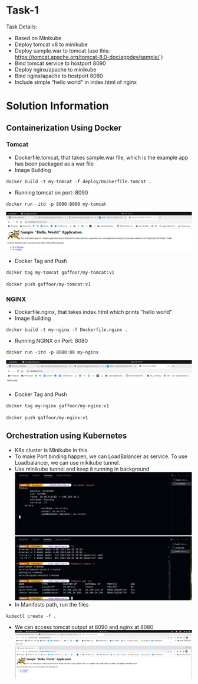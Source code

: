 # Task-1
Task Details:
- Based on Minikube
- Deploy tomcat v8 to minikube
- Deploy sample.war to tomcat (use this: https://tomcat.apache.org/tomcat-8.0-doc/appdev/sample/ )
- Bind tomcat service to hostport 8090
- Deploy nginx/apache to minikube
- Bind nginx/apache to hostport 8080
- Include simple "hello world" in index.html of nginx


# Solution Information

## Containerization Using Docker
### Tomcat
- Dockerfile.tomcat, that takes sample.war file, which is the example app has been packaged as a war file
- Image Building
```
docker build -t my-tomcat -f deploy/Dockerfile.tomcat .
```
- Running tomcat on port: 8090
```
docker run -itd -p 8090:8080 my-tomcat
```
![Docker-Tomcat-Outout](./output-images/docker-tomcat-output.png)
- Docker Tag and Push
```
docker tag my-tomcat gaffoor/my-tomcat:v1

docker push gaffoor/my-tomcat:v1
```

### NGINX
- Dockerfile.nginx, that takes index.html which prints "hello world"
- Image Building
```
docker build -t my-nginx -f Dockerfile.nginx .
```
- Running NGINX on Port: 8080
```
docker run -itd -p 8080:80 my-nginx
```
![Docker-NGINX-Outout](./output-images/docker-nginx-output.png)
- Docker Tag and Push
```
docker tag my-nginx gaffoor/my-nginx:v1

docker push gaffoor/my-nginx:v1
```

## Orchestration using Kubernetes

- K8s cluster is Minikube in this.
- To make Port binding happen, we can LoadBalancer as service. To use Loadbalancer, we can use mikikube tunnel.
- Use minikube tunnel and keep it running in background 
![Tunnel](./output-images/minikube-tunnel.png)
![Load-BalancerSVC](./output-images/LB-Svc.png)
- In Manifests path, run the files
```
kubectl create -f .
```
- We can access tomcat output at 8090 and nginx at 8080
![k8s-output](./output-images/k8s-output.png)
